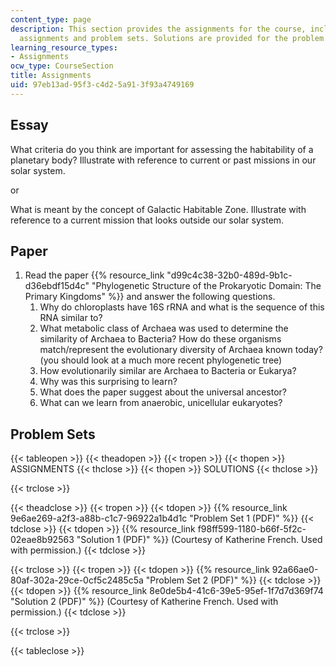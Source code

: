 ```yaml
---
content_type: page
description: This section provides the assignments for the course, including writing
  assignments and problem sets. Solutions are provided for the problem sets.
learning_resource_types:
- Assignments
ocw_type: CourseSection
title: Assignments
uid: 97eb13ad-95f3-c4d2-5a91-3f93a4749169
---
```


Essay
-----

What criteria do you think are important for assessing the habitability of a planetary body? Illustrate with reference to current or past missions in our solar system.

or

What is meant by the concept of Galactic Habitable Zone. Illustrate with reference to a current mission that looks outside our solar system.

Paper
-----

1.  Read the paper {{% resource_link "d99c4c38-32b0-489d-9b1c-d36ebdf15d4c" "Phylogenetic Structure of the Prokaryotic Domain: The Primary Kingdoms" %}} and answer the following questions.
    1.  Why do chloroplasts have 16S rRNA and what is the sequence of this RNA similar to?
    2.  What metabolic class of Archaea was used to determine the similarity of Archaea to Bacteria? How do these organisms match/represent the evolutionary diversity of Archaea known today? (you should look at a much more recent phylogenetic tree)
    3.  How evolutionarily similar are Archaea to Bacteria or Eukarya?
    4.  Why was this surprising to learn?
    5.  What does the paper suggest about the universal ancestor?
    6.  What can we learn from anaerobic, unicellular eukaryotes?

Problem Sets
------------

{{< tableopen >}}
{{< theadopen >}}
{{< tropen >}}
{{< thopen >}}
ASSIGNMENTS
{{< thclose >}}
{{< thopen >}}
SOLUTIONS
{{< thclose >}}

{{< trclose >}}

{{< theadclose >}}
{{< tropen >}}
{{< tdopen >}}
{{% resource_link 9e6ae269-a2f3-a88b-c1c7-96922a1b4d1c "Problem Set 1 (PDF)" %}}
{{< tdclose >}}
{{< tdopen >}}
{{% resource_link f98ff599-1180-b66f-5f2c-02eae8b92563 "Solution 1 (PDF)" %}} (Courtesy of Katherine French. Used with permission.)
{{< tdclose >}}

{{< trclose >}}
{{< tropen >}}
{{< tdopen >}}
{{% resource_link 92a66ae0-80af-302a-29ce-0cf5c2485c5a "Problem Set 2 (PDF)" %}}
{{< tdclose >}}
{{< tdopen >}}
{{% resource_link 8e0de5b4-41c6-39e5-95ef-1f7d7d369f74 "Solution 2 (PDF)" %}} (Courtesy of Katherine French. Used with permission.)
{{< tdclose >}}

{{< trclose >}}

{{< tableclose >}}